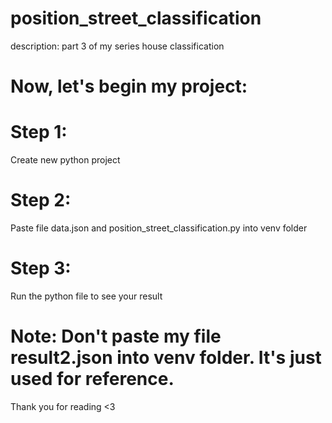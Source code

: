 # position_street_classification
description: part 3 of my series house classification
# Now, let's begin my project:
# Step 1:
Create new python project
# Step 2:
Paste file data.json and position_street_classification.py into venv folder
# Step 3:
Run the python file to see your result
# Note: Don't paste my file result2.json into venv folder. It's just used for reference.
Thank you for reading <3